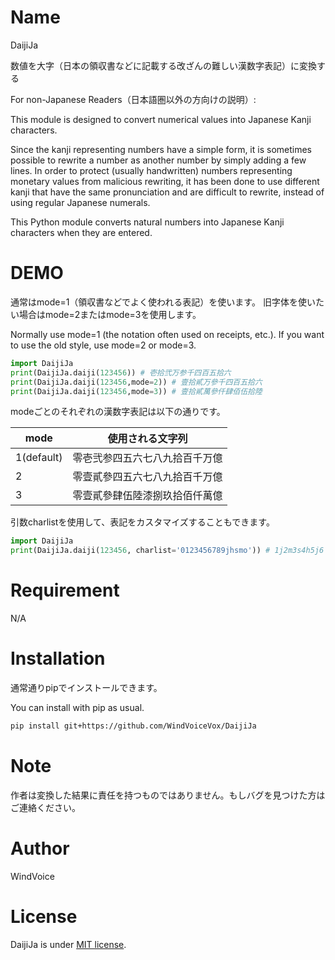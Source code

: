 # Name

DaijiJa

数値を大字（日本の領収書などに記載する改ざんの難しい漢数字表記）に変換する

For non-Japanese Readers（日本語圏以外の方向けの説明）:

This module is designed to convert numerical values into Japanese Kanji characters.

Since the kanji representing numbers have a simple form, it is sometimes possible to rewrite a number as another number by simply adding a few lines. In order to protect (usually handwritten) numbers representing monetary values from malicious rewriting, it has been done to use different kanji that have the same pronunciation and are difficult to rewrite, instead of using regular Japanese numerals.

This Python module converts natural numbers into Japanese Kanji characters when they are entered.

# DEMO

通常はmode=1（領収書などでよく使われる表記）を使います。
旧字体を使いたい場合はmode=2またはmode=3を使用します。

Normally use mode=1 (the notation often used on receipts, etc.).
If you want to use the old style, use mode=2 or mode=3.

```python
import DaijiJa
print(DaijiJa.daiji(123456)) # 壱拾弐万参千四百五拾六
print(DaijiJa.daiji(123456,mode=2)) # 壹拾貳万參千四百五拾六
print(DaijiJa.daiji(123456,mode=3)) # 壹拾貳萬參仟肆佰伍拾陸
```

modeごとのそれぞれの漢数字表記は以下の通りです。

| mode | 使用される文字列 |
| ---- | ---- |
| 1(default)  | 零壱弐参四五六七八九拾百千万億 |
| 2 | 零壹貳參四五六七八九拾百千万億 |
| 3 | 零壹貳參肆伍陸漆捌玖拾佰仟萬億 |

引数charlistを使用して、表記をカスタマイズすることもできます。

```python
import DaijiJa
print(DaijiJa.daiji(123456, charlist='0123456789jhsmo')) # 1j2m3s4h5j6
```

# Requirement

N/A

# Installation

通常通りpipでインストールできます。

You can install with pip as usual.

```bash
pip install git+https://github.com/WindVoiceVox/DaijiJa
```

# Note

作者は変換した結果に責任を持つものではありません。もしバグを見つけた方はご連絡ください。

# Author

WindVoice

# License

DaijiJa is under [MIT license](https://en.wikipedia.org/wiki/MIT_License).
